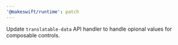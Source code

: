 ```yaml
---
'@makeswift/runtime': patch
---
```


Update `translatable-data` API handler to handle opional values for composable controls.
